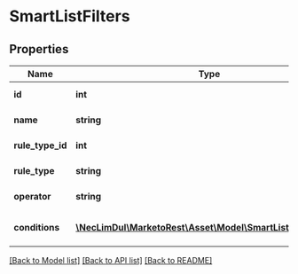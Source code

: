 # SmartListFilters

## Properties

Name | Type | Description | Notes
------------ | ------------- | ------------- | -------------
**id** | **int** | Id of the filter | 
**name** | **string** | Name of filter | 
**rule_type_id** | **int** | Id of the rule type | 
**rule_type** | **string** | Name of rule type | 
**operator** | **string** | Name of operator | 
**conditions** | [**\NecLimDul\MarketoRest\Asset\Model\SmartListConditions[]**](SmartListConditions.md) | List of smart list conditions | 

[[Back to Model list]](../README.md#documentation-for-models) [[Back to API list]](../README.md#documentation-for-api-endpoints) [[Back to README]](../README.md)
